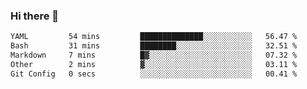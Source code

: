 ### Hi there 👋

<!--
**urzz/urzz** is a ✨ _special_ ✨ repository because its `README.md` (this file) appears on your GitHub profile.

Here are some ideas to get you started:

- 🔭 I’m currently working on ...
- 🌱 I’m currently learning ...
- 👯 I’m looking to collaborate on ...
- 🤔 I’m looking for help with ...
- 💬 Ask me about ...
- 📫 How to reach me: ...
- 😄 Pronouns: ...
- ⚡ Fun fact: ...
-->

<!--START_SECTION:waka-->

```txt
YAML         54 mins         ██████████████░░░░░░░░░░░   56.47 %
Bash         31 mins         ████████░░░░░░░░░░░░░░░░░   32.51 %
Markdown     7 mins          █▓░░░░░░░░░░░░░░░░░░░░░░░   07.32 %
Other        2 mins          ▓░░░░░░░░░░░░░░░░░░░░░░░░   03.11 %
Git Config   0 secs          ░░░░░░░░░░░░░░░░░░░░░░░░░   00.41 %
```

<!--END_SECTION:waka-->
